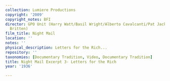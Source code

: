 ```yaml
---
collection: Lumiere Productions
copyright: '2009'
copyright_notes: BFI
director: GPO Unit (Harry Watt/Basil Wright/Alberto Cavalcanti/Pat Jackson/W.H. Auden/Benjamin
  Britten)
film_title: Night Mail
location: ''
notes: ''
physical_description: Letters for the Rich...
repository: ''
taxonomies: [Documentary Tradition, Video, Documentary Tradition]
title: Night Mail Excerpt 3- Letters for the Rich
year: '1936'

---
```

